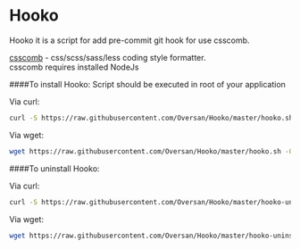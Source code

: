 Hooko
=====

Hooko it is a script for add pre-commit git hook for use csscomb.

[csscomb](https://github.com/csscomb/csscomb.js) - css/scss/sass/less coding style formatter. <br />
csscomb requires installed NodeJs

####To install Hooko:
Script should be executed in root of your application

Via curl:
```bash
curl -S https://raw.githubusercontent.com/Oversan/Hooko/master/hooko.sh | bash
```

Via wget:
```bash
wget https://raw.githubusercontent.com/Oversan/Hooko/master/hooko.sh -O - | bash
```

####To uninstall Hooko:

Via curl:
```bash
curl -S https://raw.githubusercontent.com/Oversan/Hooko/master/hooko-uninstall.sh | bash
```
Via wget:
```bash
wget https://raw.githubusercontent.com/Oversan/Hooko/master/hooko-uninstall.sh -O - | bash
```
